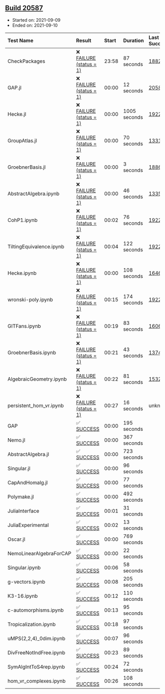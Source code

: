 ## [Build 20587](https://oscarci.mathematik.uni-kl.de/job/oscar/20587/)

* Started on: 2021-09-09
* Ended on: 2021-09-10

| Test Name    | Result | Start | Duration | Last Success | First Failure |
|:-------------|:-------|:------|:---------|:-------------|:--------------|
| CheckPackages | ❌ [FAILURE (status = 1)](https://oscarci.mathematik.uni-kl.de/job/oscar/20587/artifact/logs/build-20587/CheckPackages.log) | 23:58 | 87 seconds | [18822](https://oscarci.mathematik.uni-kl.de/job/oscar/18822/) | [18823](https://oscarci.mathematik.uni-kl.de/job/oscar/18823/) |
| GAP.jl | ❌ [FAILURE (status = 1)](https://oscarci.mathematik.uni-kl.de/job/oscar/20587/artifact/logs/build-20587/GAP.jl.log) | 00:00 | 12 seconds | [20586](https://oscarci.mathematik.uni-kl.de/job/oscar/20586/) | [20587](https://oscarci.mathematik.uni-kl.de/job/oscar/20587/) |
| Hecke.jl | ❌ [FAILURE (status = 1)](https://oscarci.mathematik.uni-kl.de/job/oscar/20587/artifact/logs/build-20587/Hecke.jl.log) | 00:00 | 1005 seconds | [19222](https://oscarci.mathematik.uni-kl.de/job/oscar/19222/) | [20152](https://oscarci.mathematik.uni-kl.de/job/oscar/20152/) |
| GroupAtlas.jl | ❌ [FAILURE (status = 1)](https://oscarci.mathematik.uni-kl.de/job/oscar/20587/artifact/logs/build-20587/GroupAtlas.jl.log) | 00:00 | 70 seconds | [13311](https://oscarci.mathematik.uni-kl.de/job/oscar/13311/) | [13312](https://oscarci.mathematik.uni-kl.de/job/oscar/13312/) |
| GroebnerBasis.jl | ❌ [FAILURE (status = 1)](https://oscarci.mathematik.uni-kl.de/job/oscar/20587/artifact/logs/build-20587/GroebnerBasis.jl.log) | 00:00 | 3 seconds | [18864](https://oscarci.mathematik.uni-kl.de/job/oscar/18864/) | [18865](https://oscarci.mathematik.uni-kl.de/job/oscar/18865/) |
| AbstractAlgebra.ipynb | ❌ [FAILURE (status = 1)](https://oscarci.mathematik.uni-kl.de/job/oscar/20587/artifact/logs/build-20587/AbstractAlgebra.ipynb.log) | 00:00 | 46 seconds | [13355](https://oscarci.mathematik.uni-kl.de/job/oscar/13355/) | [13356](https://oscarci.mathematik.uni-kl.de/job/oscar/13356/) |
| CohP1.ipynb | ❌ [FAILURE (status = 1)](https://oscarci.mathematik.uni-kl.de/job/oscar/20587/artifact/logs/build-20587/CohP1.ipynb.log) | 00:02 | 76 seconds | [19222](https://oscarci.mathematik.uni-kl.de/job/oscar/19222/) | [20152](https://oscarci.mathematik.uni-kl.de/job/oscar/20152/) |
| TiltingEquivalence.ipynb | ❌ [FAILURE (status = 1)](https://oscarci.mathematik.uni-kl.de/job/oscar/20587/artifact/logs/build-20587/TiltingEquivalence.ipynb.log) | 00:04 | 122 seconds | [19222](https://oscarci.mathematik.uni-kl.de/job/oscar/19222/) | [20152](https://oscarci.mathematik.uni-kl.de/job/oscar/20152/) |
| Hecke.ipynb | ❌ [FAILURE (status = 1)](https://oscarci.mathematik.uni-kl.de/job/oscar/20587/artifact/logs/build-20587/Hecke.ipynb.log) | 00:00 | 108 seconds | [16463](https://oscarci.mathematik.uni-kl.de/job/oscar/16463/) | [16464](https://oscarci.mathematik.uni-kl.de/job/oscar/16464/) |
| wronski-poly.ipynb | ❌ [FAILURE (status = 1)](https://oscarci.mathematik.uni-kl.de/job/oscar/20587/artifact/logs/build-20587/wronski-poly.ipynb.log) | 00:15 | 174 seconds | [19222](https://oscarci.mathematik.uni-kl.de/job/oscar/19222/) | [20152](https://oscarci.mathematik.uni-kl.de/job/oscar/20152/) |
| GITFans.ipynb | ❌ [FAILURE (status = 1)](https://oscarci.mathematik.uni-kl.de/job/oscar/20587/artifact/logs/build-20587/GITFans.ipynb.log) | 00:19 | 83 seconds | [16068](https://oscarci.mathematik.uni-kl.de/job/oscar/16068/) | [16069](https://oscarci.mathematik.uni-kl.de/job/oscar/16069/) |
| GroebnerBasis.ipynb | ❌ [FAILURE (status = 1)](https://oscarci.mathematik.uni-kl.de/job/oscar/20587/artifact/logs/build-20587/GroebnerBasis.ipynb.log) | 00:21 | 43 seconds | [13748](https://oscarci.mathematik.uni-kl.de/job/oscar/13748/) | [13749](https://oscarci.mathematik.uni-kl.de/job/oscar/13749/) |
| AlgebraicGeometry.ipynb | ❌ [FAILURE (status = 1)](https://oscarci.mathematik.uni-kl.de/job/oscar/20587/artifact/logs/build-20587/AlgebraicGeometry.ipynb.log) | 00:22 | 81 seconds | [15322](https://oscarci.mathematik.uni-kl.de/job/oscar/15322/) | [15323](https://oscarci.mathematik.uni-kl.de/job/oscar/15323/) |
| persistent_hom_vr.ipynb | ❌ [FAILURE (status = 1)](https://oscarci.mathematik.uni-kl.de/job/oscar/20587/artifact/logs/build-20587/persistent_hom_vr.ipynb.log) | 00:27 | 16 seconds | unknown | unknown |
| GAP | ✅ [SUCCESS](https://oscarci.mathematik.uni-kl.de/job/oscar/20587/artifact/logs/build-20587/GAP.log) | 00:00 | 195 seconds |  |  |
| Nemo.jl | ✅ [SUCCESS](https://oscarci.mathematik.uni-kl.de/job/oscar/20587/artifact/logs/build-20587/Nemo.jl.log) | 00:00 | 367 seconds |  |  |
| AbstractAlgebra.jl | ✅ [SUCCESS](https://oscarci.mathematik.uni-kl.de/job/oscar/20587/artifact/logs/build-20587/AbstractAlgebra.jl.log) | 00:00 | 723 seconds |  |  |
| Singular.jl | ✅ [SUCCESS](https://oscarci.mathematik.uni-kl.de/job/oscar/20587/artifact/logs/build-20587/Singular.jl.log) | 00:00 | 96 seconds |  |  |
| CapAndHomalg.jl | ✅ [SUCCESS](https://oscarci.mathematik.uni-kl.de/job/oscar/20587/artifact/logs/build-20587/CapAndHomalg.jl.log) | 00:00 | 77 seconds |  |  |
| Polymake.jl | ✅ [SUCCESS](https://oscarci.mathematik.uni-kl.de/job/oscar/20587/artifact/logs/build-20587/Polymake.jl.log) | 00:00 | 492 seconds |  |  |
| JuliaInterface | ✅ [SUCCESS](https://oscarci.mathematik.uni-kl.de/job/oscar/20587/artifact/logs/build-20587/JuliaInterface.log) | 00:01 | 31 seconds |  |  |
| JuliaExperimental | ✅ [SUCCESS](https://oscarci.mathematik.uni-kl.de/job/oscar/20587/artifact/logs/build-20587/JuliaExperimental.log) | 00:02 | 13 seconds |  |  |
| Oscar.jl | ✅ [SUCCESS](https://oscarci.mathematik.uni-kl.de/job/oscar/20587/artifact/logs/build-20587/Oscar.jl.log) | 00:00 | 769 seconds |  |  |
| NemoLinearAlgebraForCAP | ✅ [SUCCESS](https://oscarci.mathematik.uni-kl.de/job/oscar/20587/artifact/logs/build-20587/NemoLinearAlgebraForCAP.log) | 00:00 | 22 seconds |  |  |
| Singular.ipynb | ✅ [SUCCESS](https://oscarci.mathematik.uni-kl.de/job/oscar/20587/artifact/logs/build-20587/Singular.ipynb.log) | 00:06 | 58 seconds |  |  |
| g-vectors.ipynb | ✅ [SUCCESS](https://oscarci.mathematik.uni-kl.de/job/oscar/20587/artifact/logs/build-20587/g-vectors.ipynb.log) | 00:08 | 205 seconds |  |  |
| K3-16.ipynb | ✅ [SUCCESS](https://oscarci.mathematik.uni-kl.de/job/oscar/20587/artifact/logs/build-20587/K3-16.ipynb.log) | 00:12 | 110 seconds |  |  |
| c-automorphisms.ipynb | ✅ [SUCCESS](https://oscarci.mathematik.uni-kl.de/job/oscar/20587/artifact/logs/build-20587/c-automorphisms.ipynb.log) | 00:13 | 95 seconds |  |  |
| Tropicalization.ipynb | ✅ [SUCCESS](https://oscarci.mathematik.uni-kl.de/job/oscar/20587/artifact/logs/build-20587/Tropicalization.ipynb.log) | 00:18 | 97 seconds |  |  |
| uMPS(2,2,4)_0dim.ipynb | ✅ [SUCCESS](https://oscarci.mathematik.uni-kl.de/job/oscar/20587/artifact/logs/build-20587/uMPS-2-2-4-_0dim.ipynb.log) | 00:07 | 96 seconds |  |  |
| DivFreeNotIndFree.ipynb | ✅ [SUCCESS](https://oscarci.mathematik.uni-kl.de/job/oscar/20587/artifact/logs/build-20587/DivFreeNotIndFree.ipynb.log) | 00:23 | 89 seconds |  |  |
| SymAlgIntToS4rep.ipynb | ✅ [SUCCESS](https://oscarci.mathematik.uni-kl.de/job/oscar/20587/artifact/logs/build-20587/SymAlgIntToS4rep.ipynb.log) | 00:24 | 72 seconds |  |  |
| hom_vr_complexes.ipynb | ✅ [SUCCESS](https://oscarci.mathematik.uni-kl.de/job/oscar/20587/artifact/logs/build-20587/hom_vr_complexes.ipynb.log) | 00:26 | 108 seconds |  |  |
